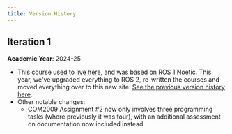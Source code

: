 ```yaml
---
title: Version History
---
```


## Iteration 1

**Academic Year**: 2024-25 

* This course [used to live here](https://tom-howard.github.io/ros/), and was based on ROS 1 Noetic. This year, we've upgraded everything to ROS 2, re-written the courses and moved everything over to this new site. [See the previous version history here](https://tom-howard.github.io/ros/about/changelog/).
* Other notable changes:
    * COM2009 Assignment #2 now only involves three programming tasks (where previously it was four), with an additional assessment on documentation now included instead.